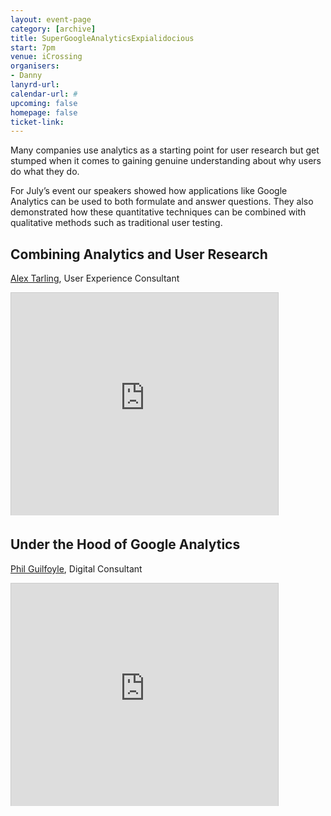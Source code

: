 ```yaml
---
layout: event-page
category: [archive]
title: SuperGoogleAnalyticsExpialidocious
start: 7pm
venue: iCrossing
organisers: 
- Danny
lanyrd-url: 
calendar-url: #
upcoming: false
homepage: false
ticket-link: 
---
```


Many companies use analytics as a starting point for user research but get stumped when it comes to gaining genuine understanding about why users do what they do.

For July’s event our speakers showed how applications like Google Analytics can be used to both formulate and answer questions. They also demonstrated how these quantitative techniques can be combined with qualitative methods such as traditional user testing.

## Combining Analytics and User Research
[Alex Tarling](https://twitter.com/alextarling), User Experience Consultant

<div class="embed-container vga"><iframe src="http://www.slideshare.net/slideshow/embed_code/4751887" width="427" height="356" frameborder="0" marginwidth="0" marginheight="0" scrolling="no" style="border:1px solid #CCC; border-width:1px 1px 0; margin-bottom:5px; max-width: 100%;" allowfullscreen> </iframe></div>

## Under the Hood of Google Analytics 
[Phil Guilfoyle](https://twitter.com/philguilfoyle), Digital Consultant
 
<div class="embed-container vga"><iframe src="http://www.slideshare.net/slideshow/embed_code/4754879" width="427" height="356" frameborder="0" marginwidth="0" marginheight="0" scrolling="no" style="border:1px solid #CCC; border-width:1px 1px 0; margin-bottom:5px; max-width: 100%;" allowfullscreen> </iframe></div>
